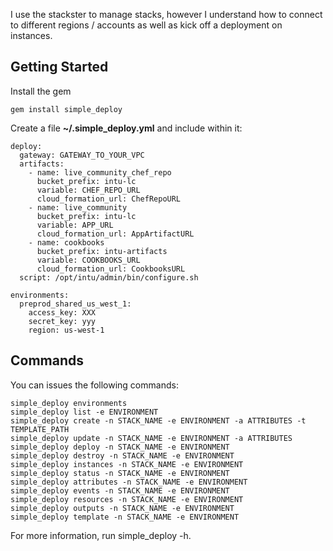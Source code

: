 I use the stackster to manage stacks, however I understand how to connect to different regions / accounts as well as kick off a deployment on instances.

Getting Started
---------------

Install the gem

```
gem install simple_deploy
```

Create a file **~/.simple_deploy.yml** and include within it:

```
deploy:
  gateway: GATEWAY_TO_YOUR_VPC
  artifacts: 
    - name: live_community_chef_repo
      bucket_prefix: intu-lc
      variable: CHEF_REPO_URL
      cloud_formation_url: ChefRepoURL
    - name: live_community
      bucket_prefix: intu-lc
      variable: APP_URL
      cloud_formation_url: AppArtifactURL
    - name: cookbooks
      bucket_prefix: intu-artifacts
      variable: COOKBOOKS_URL
      cloud_formation_url: CookbooksURL
  script: /opt/intu/admin/bin/configure.sh

environments:
  preprod_shared_us_west_1:
    access_key: XXX
    secret_key: yyy
    region: us-west-1
```

Commands
--------

You can issues the following commands:

```
simple_deploy environments
simple_deploy list -e ENVIRONMENT
simple_deploy create -n STACK_NAME -e ENVIRONMENT -a ATTRIBUTES -t TEMPLATE_PATH
simple_deploy update -n STACK_NAME -e ENVIRONMENT -a ATTRIBUTES
simple_deploy deploy -n STACK_NAME -e ENVIRONMENT
simple_deploy destroy -n STACK_NAME -e ENVIRONMENT
simple_deploy instances -n STACK_NAME -e ENVIRONMENT
simple_deploy status -n STACK_NAME -e ENVIRONMENT
simple_deploy attributes -n STACK_NAME -e ENVIRONMENT
simple_deploy events -n STACK_NAME -e ENVIRONMENT
simple_deploy resources -n STACK_NAME -e ENVIRONMENT
simple_deploy outputs -n STACK_NAME -e ENVIRONMENT
simple_deploy template -n STACK_NAME -e ENVIRONMENT
```

For more information, run simple_deploy -h.
